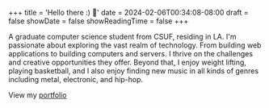 +++
title = 'Hello there :) 👋'
date = 2024-02-06T00:34:08-08:00
draft = false
showDate = false
showReadingTime = false
+++

A graduate computer science student from CSUF, residing in LA. I'm passionate
about exploring the vast realm of technology. From building web applications to
building computers and servers. I thrive on the challenges and creative
opportunities they offer. Beyond that, I enjoy weight lifting, playing
basketball, and I also enjoy finding new music in all kinds of genres including
metal, electronic, and hip-hop.

View my [portfolio](https://danielrubio.vercel.app)
